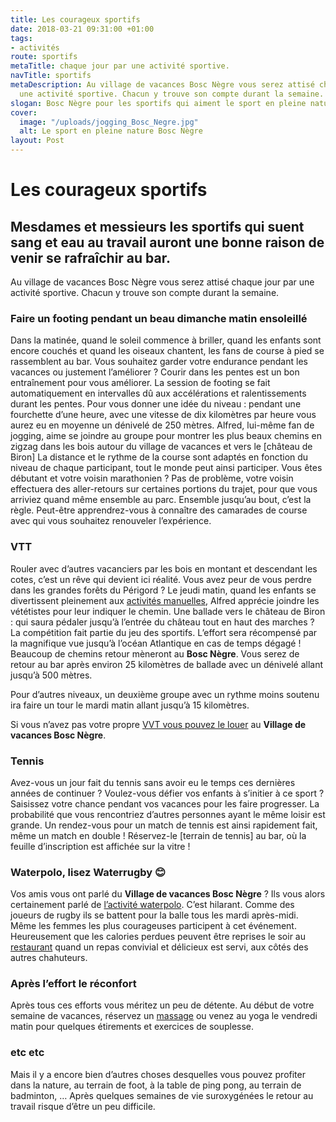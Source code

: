 ```yaml
---
title: Les courageux sportifs
date: 2018-03-21 09:31:00 +01:00
tags:
- activités
route: sportifs
metaTitle: chaque jour par une activité sportive.
navTitle: sportifs
metaDescription: Au village de vacances Bosc Nègre vous serez attisé chaque jour par
  une activité sportive. Chacun y trouve son compte durant la semaine.
slogan: Bosc Nègre pour les sportifs qui aiment le sport en pleine nature
cover:
  image: "/uploads/jogging_Bosc_Negre.jpg"
  alt: Le sport en pleine nature Bosc Nègre
layout: Post
---
```


# Les courageux sportifs

## Mesdames et messieurs les sportifs qui suent sang et eau au travail auront une bonne raison de venir se rafraîchir au bar.

Au village de vacances Bosc Nègre vous serez attisé chaque jour par une activité sportive.
Chacun y trouve son compte durant la semaine.

### Faire un footing pendant un beau dimanche matin ensoleillé

Dans la matinée, quand le soleil commence à briller, quand les enfants sont encore couchés et quand les oiseaux chantent, les fans de course à pied se rassemblent au bar.
Vous souhaitez garder votre endurance pendant les vacances ou justement l’améliorer ? Courir dans les pentes est un bon entraînement pour vous améliorer. La session de footing se fait automatiquement en intervalles dû aux accélérations et ralentissements durant les pentes. Pour vous donner une idée du niveau : pendant une fourchette d’une heure, avec une vitesse de dix kilomètres par heure vous aurez eu en moyenne un dénivelé de 250 mètres. Alfred, lui-même fan de jogging, aime se joindre au groupe pour montrer les plus beaux chemins en zigzag dans les bois autour du village de vacances et vers le [château de Biron]
La distance et le rythme de la course sont adaptés en fonction du niveau de chaque participant, tout le monde peut ainsi participer. Vous êtes débutant et votre voisin marathonien ? Pas de problème, votre voisin effectuera des aller-retours sur certaines portions du trajet, pour que vous arriviez quand même ensemble au parc. Ensemble jusqu’au bout, c’est la règle. Peut-être apprendrez-vous à connaître des camarades de course avec qui vous souhaitez renouveler l’expérience.

### VTT

Rouler avec d’autres vacanciers par les bois en montant et descendant les cotes, c’est un rêve qui devient ici réalité.
Vous avez peur de vous perdre dans les grandes forêts du Périgord ? Le jeudi matin, quand les enfants se divertissent pleinement aux [activités manuelles](/animations/), Alfred apprécie joindre les vététistes pour leur indiquer le chemin. Une ballade vers le château de Biron : qui saura pédaler jusqu’à l’entrée du château tout en haut des marches ? La compétition fait partie du jeu des sportifs. L’effort sera récompensé par la magnifique vue jusqu’à l’océan Atlantique en cas de temps dégagé !
Beaucoup de chemins retour mèneront au **Bosc Nègre**. Vous serez de retour au bar après environ 25 kilomètres de ballade avec un dénivelé allant jusqu’à 500 mètres.

Pour d’autres niveaux, un deuxième groupe avec un rythme moins soutenu ira faire un tour le mardi matin allant jusqu’à 15 kilomètres.

Si vous n’avez pas votre propre [VVT vous pouvez le louer](/sport/) au **Village de vacances Bosc Nègre**.

### Tennis

Avez-vous un jour fait du tennis sans avoir eu le temps ces dernières années de continuer ? Voulez-vous défier vos enfants à s’initier à ce sport ? Saisissez votre chance pendant vos vacances pour les faire progresser.
La probabilité que vous rencontriez d’autres personnes ayant le même loisir est grande. Un rendez-vous pour un match de tennis est ainsi rapidement fait, même un match en double ! Réservez-le \[terrain de tennis\] au bar, où la feuille d’inscription est affichée sur la vitre !

### Waterpolo, lisez Waterrugby 😊

Vos amis vous ont parlé du **Village de vacances Bosc Nègre** ? Ils vous alors certainement parlé de [l’activité waterpolo](/waterpolo/). C’est hilarant. Comme des joueurs de rugby ils se battent pour la balle tous les mardi après-midi. Même les femmes les plus courageuses participent à cet événement.
Heureusement que les calories perdues peuvent être reprises le soir au [restaurant](/restaurant/) quand un repas convivial et délicieux est servi, aux côtés des autres chahuteurs.

### Après l’effort le réconfort

Après tous ces efforts vous méritez un peu de détente.
Au début de votre semaine de vacances, réservez un [massage](/massage/) ou venez au yoga le vendredi matin pour quelques étirements et exercices de souplesse.

### etc etc

Mais il y a encore bien d’autres choses desquelles vous pouvez profiter dans la nature, au terrain de foot, à la table de ping pong, au terrain de badminton, … Après quelques semaines de vie suroxygénées le retour au travail risque d’être un peu difficile.
